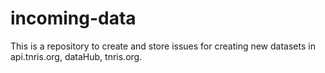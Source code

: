 # incoming-data

This is a repository to create and store issues for creating new datasets in api.tnris.org, dataHub, tnris.org.
